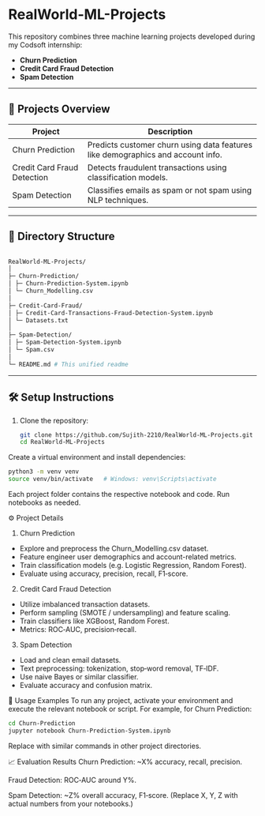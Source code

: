 # RealWorld-ML-Projects

This repository combines three machine learning projects developed during my Codsoft internship:

- **Churn Prediction**
- **Credit Card Fraud Detection**
- **Spam Detection**

---

## 🚀 Projects Overview

| Project                        | Description                                                    |
|-------------------------------|----------------------------------------------------------------|
| Churn Prediction              | Predicts customer churn using data features like demographics and account info. |
| Credit Card Fraud Detection   | Detects fraudulent transactions using classification models.   |
| Spam Detection                | Classifies emails as spam or not spam using NLP techniques.     |

---

## 📁 Directory Structure
```bash

RealWorld-ML-Projects/
│
├─ Churn-Prediction/
│ ├─ Churn-Prediction-System.ipynb 
│ └─ Churn_Modelling.csv
│
├─ Credit-Card-Fraud/
│ ├─ Credit-Card-Transactions-Fraud-Detection-System.ipynb
│ └─ Datasets.txt
│
├─ Spam-Detection/
│ ├─ Spam-Detection-System.ipynb
│ └─ Spam.csv
│
└─ README.md # This unified readme
```
---

## 🛠 Setup Instructions

1. Clone the repository:
   ```bash
   git clone https://github.com/Sujith-2210/RealWorld-ML-Projects.git
   cd RealWorld-ML-Projects
Create a virtual environment and install dependencies:

```bash
python3 -m venv venv
source venv/bin/activate   # Windows: venv\Scripts\activate
```
Each project folder contains the respective notebook and code. Run notebooks as needed.

⚙️ Project Details
1. Churn Prediction
- Explore and preprocess the Churn_Modelling.csv dataset.
- Feature engineer user demographics and account-related metrics.
- Train classification models (e.g. Logistic Regression, Random Forest).
- Evaluate using accuracy, precision, recall, F1‑score.

2. Credit Card Fraud Detection
- Utilize imbalanced transaction datasets.
- Perform sampling (SMOTE / undersampling) and feature scaling.
- Train classifiers like XGBoost, Random Forest.
- Metrics: ROC‑AUC, precision‑recall.

3. Spam Detection
- Load and clean email datasets.
- Text preprocessing: tokenization, stop‑word removal, TF‑IDF.
- Use naive Bayes or similar classifier.
- Evaluate accuracy and confusion matrix.
  

🧪 Usage Examples
To run any project, activate your environment and execute the relevant notebook or script. For example, for Churn Prediction:

```bash
cd Churn-Prediction
jupyter notebook Churn-Prediction-System.ipynb 
```
Replace with similar commands in other project directories.

📈 Evaluation Results
Churn Prediction: ~X% accuracy, recall, precision.

Fraud Detection: ROC‑AUC around Y%.

Spam Detection: ~Z% overall accuracy, F1‑score.
(Replace X, Y, Z with actual numbers from your notebooks.)
